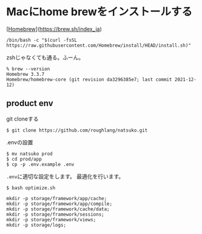 # Macにhome brewをインストールする

[[Homebrew](https://brew.sh/)](https://brew.sh/index_ja)

```
/bin/bash -c "$(curl -fsSL https://raw.githubusercontent.com/Homebrew/install/HEAD/install.sh)"
```

zshじゃなくても通る。ふーん。

```
% brew --version
Homebrew 3.3.7
Homebrew/homebrew-core (git revision da3296385e7; last commit 2021-12-12)
```

## 


## product env

git cloneする
```
$ git clone https://github.com/roughlang/natsuko.git
```
.envの設置
```
$ mv natsuko prod
$ cd prod/app
$ cp -p .env.example .env
```
`.env`に適切な設定をします。
最適化を行います。
```
$ bash optimize.sh
```

```
mkdir -p storage/framework/app/cache;
mkdir -p storage/framework/app/compile;
mkdir -p storage/framework/cache/data;
mkdir -p storage/framework/sessions;
mkdir -p storage/framework/views;
mkdir -p storage/logs;
```